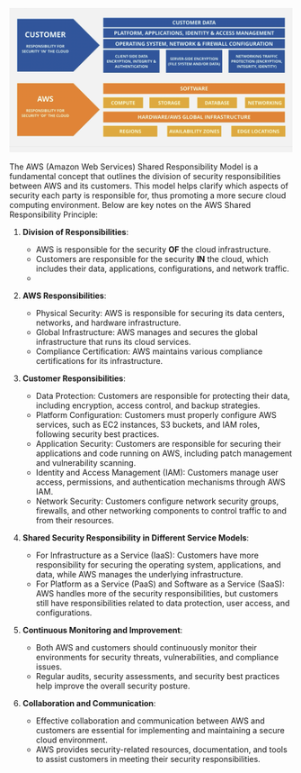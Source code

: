 ![](AWS/Cloud%20Solutions%20Architect/Personal%20Notes/Fundamentals/attachments/Pasted%20image%2020240321001637.png)

The AWS (Amazon Web Services) Shared Responsibility Model is a fundamental concept that outlines the division of security responsibilities between AWS and its customers. This model helps clarify which aspects of security each party is responsible for, thus promoting a more secure cloud computing environment. Below are key notes on the AWS Shared Responsibility Principle:

1. **Division of Responsibilities**:
    
    - AWS is responsible for the security **OF** the cloud infrastructure.
    - Customers are responsible for the security **IN** the cloud, which includes their data, applications, configurations, and network traffic.
    - 
2. **AWS Responsibilities**:
    
    - Physical Security: AWS is responsible for securing its data centers, networks, and hardware infrastructure.
    - Global Infrastructure: AWS manages and secures the global infrastructure that runs its cloud services.
    - Compliance Certification: AWS maintains various compliance certifications for its infrastructure.
3. **Customer Responsibilities**:
    
    - Data Protection: Customers are responsible for protecting their data, including encryption, access control, and backup strategies.
    - Platform Configuration: Customers must properly configure AWS services, such as EC2 instances, S3 buckets, and IAM roles, following security best practices.
    - Application Security: Customers are responsible for securing their applications and code running on AWS, including patch management and vulnerability scanning.
    - Identity and Access Management (IAM): Customers manage user access, permissions, and authentication mechanisms through AWS IAM.
    - Network Security: Customers configure network security groups, firewalls, and other networking components to control traffic to and from their resources.
4. **Shared Security Responsibility in Different Service Models**:
    
    - For Infrastructure as a Service (IaaS): Customers have more responsibility for securing the operating system, applications, and data, while AWS manages the underlying infrastructure.
    - For Platform as a Service (PaaS) and Software as a Service (SaaS): AWS handles more of the security responsibilities, but customers still have responsibilities related to data protection, user access, and configurations.
5. **Continuous Monitoring and Improvement**:
    
    - Both AWS and customers should continuously monitor their environments for security threats, vulnerabilities, and compliance issues.
    - Regular audits, security assessments, and security best practices help improve the overall security posture.
6. **Collaboration and Communication**:
    
    - Effective collaboration and communication between AWS and customers are essential for implementing and maintaining a secure cloud environment.
    - AWS provides security-related resources, documentation, and tools to assist customers in meeting their security responsibilities.